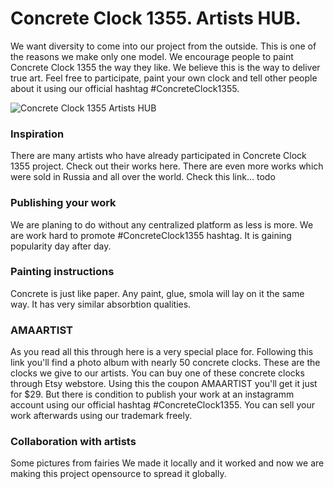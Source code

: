 # Concrete Clock 1355. Artists HUB.

We want diversity to come into our project from the outside. This is one of the reasons we make only one model. We encourage people to paint Concrete Clock 1355 the way they like. We believe this is the way to deliver true art. Feel free to participate, paint your own clock and tell other people about it using our official hashtag #ConcreteClock1355.

<img src="http://i.imgur.com/qbHn0DT.jpg" alt="Concrete Clock 1355 Artists HUB" />

### Inspiration
There are many artists who have already participated in Concrete Clock 1355 project. Check out their works here. There are even more works which were sold in Russia and all over the world. Check this link... todo

### Publishing your work
We are planing to do without any centralized platform as less is more. We are work hard to promote #ConcreteClock1355 hashtag. It is gaining popularity day after day. 
 
### Painting instructions
Concrete is just like paper. Any paint, glue, smola will lay on it the same way. It has very similar absorbtion qualities. 

### AMAARTIST
As you read all this through here is a very special place for. Following this link you'll find a photo album with nearly 50 concrete clocks. These are the clocks we give to our artists. You can buy one of these concrete clocks through Etsy webstore. Using this the coupon AMAARTIST you'll get it just for $29. But there is condition to publish your work at an instagramm account using our official hashtag #ConcreteClock1355. You can sell your work afterwards using our trademark freely. 

### Collaboration with artists
Some pictures from fairies
We made it locally and it worked and now we are making this project opensource to spread it globally. 
